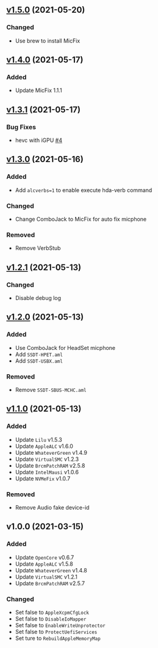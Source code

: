 
<a name="v1.5.0"></a>
## [v1.5.0](https://github.com/WingLim/Dell-Optiplex-5070mff-Hackintosh/compare/v1.4.0...v1.5.0) (2021-05-20)

### Changed

* Use brew to install MicFix

<a name="v1.4.0"></a>
## [v1.4.0](https://github.com/WingLim/Dell-Optiplex-5070mff-Hackintosh/compare/v1.3.1...v1.4.0) (2021-05-17)

### Added

* Update MicFix 1.1.1

<a name="v1.3.1"></a>
## [v1.3.1](https://github.com/WingLim/Dell-Optiplex-5070mff-Hackintosh/compare/v1.3.0...v1.3.1) (2021-05-17)

### Bug Fixes

* hevc with iGPU [#4](https://github.com/WingLim/Dell-Optiplex-5070mff-Hackintosh/issues/4)

<a name="v1.3.0"></a>
## [v1.3.0](https://github.com/WingLim/Dell-Optiplex-5070mff-Hackintosh/compare/v1.2.1...v1.3.0) (2021-05-16)

### Added

- Add `alcverbs=1` to enable execute hda-verb command

### Changed

- Change ComboJack to MicFix for auto fix micphone

### Removed

- Remove VerbStub


<a name="v1.2.1"></a>
## [v1.2.1](https://github.com/WingLim/Dell-Optiplex-5070mff-Hackintosh/compare/v1.2.0...v1.2.1) (2021-05-13)

### Changed

- Disable debug log


<a name="v1.2.0"></a>
## [v1.2.0](https://github.com/WingLim/Dell-Optiplex-5070mff-Hackintosh/compare/v1.1.0...v1.2.0) (2021-05-13)

### Added

- Use ComboJack for HeadSet micphone
- Add `SSDT-HPET.aml`
- Add `SSDT-USBX.aml`

### Removed

- Remove `SSDT-SBUS-MCHC.aml`


<a name="v1.1.0"></a>
## [v1.1.0](https://github.com/WingLim/Dell-Optiplex-5070mff-Hackintosh/compare/v1.0.0...v1.1.0) (2021-05-13)

### Added

- Update `Lilu` v1.5.3
- Update `AppleALC` v1.6.0
- Update `WhateverGreen` v1.4.9
- Update `VirtualSMC` v1.2.3
- Update `BrcmPatchRAM` v2.5.8
- Update `IntelMausi` v1.0.6
- Update `NVMeFix` v1.0.7

### Removed

- Remove Audio fake device-id


<a name="v1.0.0"></a>
## v1.0.0 (2021-03-15)

### Added

- Update `OpenCore` v0.6.7
- Update `AppleALC` v1.5.8
- Update `WhateverGreen` v1.4.8
- Update `VirtualSMC` v1.2.1
- Update `BrcmPatchRAM` v2.5.7

### Changed

- Set false to `AppleXcpmCfgLock`
- Set false to `DisableIoMapper`
- Set false to `EnableWriteUnprotector`
- Set false to `ProtectUefiServices`
- Set ture to `RebuildAppleMemoryMap`


